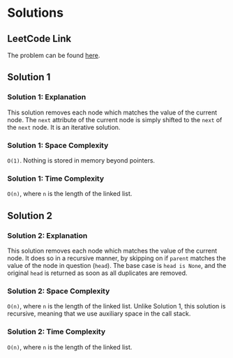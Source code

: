 # Solutions

## LeetCode Link

The problem can be found [here](https://leetcode.com/problems/remove-duplicates-from-sorted-list/).

## Solution 1

### Solution 1: Explanation

This solution removes each node which matches the value of the current node.
The `next` attribute of the current node is simply shifted to the `next` of the
`next` node. It is an iterative solution.

### Solution 1: Space Complexity

`O(1)`. Nothing is stored in memory beyond pointers.

### Solution 1: Time Complexity

`O(n)`, where `n` is the length of the linked list.

## Solution 2

### Solution 2: Explanation

This solution removes each node which matches the value of the current node.
It does so in a recursive manner, by skipping on if `parent` matches the value
of the node in question (`head`). The base case is `head is None`, and the
original `head` is returned as soon as all duplicates are removed.

### Solution 2: Space Complexity

`O(n)`, where `n` is the length of the linked list. Unlike Solution 1,
this solution is recursive, meaning that we use auxiliary space in the call stack.

### Solution 2: Time Complexity

`O(n)`, where `n` is the length of the linked list.
